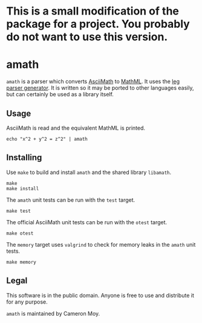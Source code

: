 # This is a small modification of the package for a project.  You probably do not want to use this version.

# amath



`amath` is a parser which converts [AsciiMath] to [MathML]. It uses the
[leg parser generator][peg]. It is written so it may be ported to other
languages easily, but can certainly be used as a library itself.

## Usage

AsciiMath is read and the equivalent MathML is printed.

	echo "x^2 + y^2 = z^2" | amath

## Installing

Use `make` to build and install `amath` and the shared library `libamath`.

	make
	make install

The `amath` unit tests can be run with the `test` target.

	make test

The official AsciiMath unit tests can be run with the `otest` target.

	make otest

The `memory` target uses `valgrind` to check for memory leaks in the
`amath` unit tests.

	make memory

## Legal

This software is in the public domain. Anyone is free to use and
distribute it for any purpose.

`amath` is maintained by Cameron Moy.

[AsciiMath]: http://asciimath.org
[MathML]: https://www.w3.org/TR/MathML
[peg]: http://piumarta.com/software/peg/

